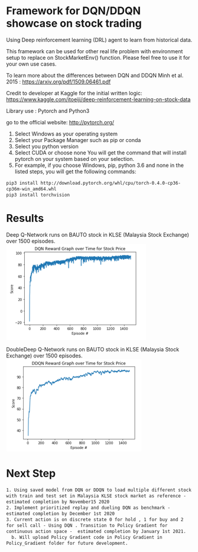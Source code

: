 # Framework for DQN/DDQN showcase on stock trading
Using Deep reinforcement learning (DRL) agent to learn from historical data.

This framework can be used for other real life problem with environment setup to replace on StockMarketEnv() function. 
Please feel free to use it for your own use cases.

To learn more about the differences between DQN and DDQN Minh et al. 2015 : https://arxiv.org/pdf/1509.06461.pdf

Credit to developer at Kaggle for the initial written logic: https://www.kaggle.com/itoeiji/deep-reinforcement-learning-on-stock-data


Library use :
Pytorch and Python3

go to the official website: http://pytorch.org/

1. Select Windows as your operating system
2. Select your Package Manager such as pip or conda
3. Select you python version
4. Select CUDA or choose none You will get the command that will install pytorch on your system based on your selection.
5. For example, if you choose Windows, pip, python 3.6 and none in the listed steps, you will get the following commands:

```
pip3 install http://download.pytorch.org/whl/cpu/torch-0.4.0-cp36-cp36m-win_amd64.whl 
pip3 install torchvision
```

# Results

Deep Q-Network runs on BAUTO stock in KLSE (Malaysia Stock Exchange) over 1500 episodes.
![DQN Image](assets/DQN_Reward.png)

DoubleDeep Q-Network runs on BAUTO stock in KLSE (Malaysia Stock Exchange) over 1500 episodes.
![DDQN Image](assets/DDQN_Reward_graph.png)

# Next Step
```
1. Using saved model from DQN or DDQN to load multiple different stock with train and test set in Malaysia KLSE stock market as reference - estimated completion by November15 2020
2. Implement prioritized replay and dueling DQN as benchmark - estimated completion by December 1st 2020
3. Current action is on discrete state 0 for hold , 1 for buy and 2 for sell call - Using DQN . Transition to Policy Gradient for continuous action space -  estimated completion by January 1st 2021.
  b. Will upload Policy Gradient code in Policy Gradient in Policy_Gradient folder for future development.
```
